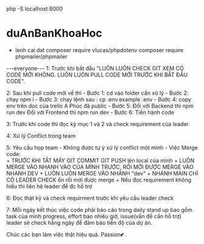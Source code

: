 php -S localhost:8000
# duAnBanKhoaHoc
- lenh cai dat
composer require vlucas/phpdotenv
composer require phpmailer/phpmailer


---everyone---
1: Trước khi bắt đầu "LUÔN LUÔN CHECK GIT XEM CÓ CODE MỚI KHÔNG. LUÔN LUÔN PULL CODE MỚI TRƯỚC KHI BẮT ĐẦU CODE".

2: Sau khi pull code mới về thì 
    - Bước 1: cd vào folder cần xử lý 
    - Bước 2: chạy npm i 
    - Bước 3: chạy lệnh sau : cp .env.example .env 
    - Bước 4: copy env trên doc của trello A Phúc đã public 
    - Bước 5: Đối với Backend thì npm run dev Đối với Frontend thì npm run dev 
    - Bước 6: Tiến hành code

3: Trước khi code thì đọc kỹ mục 1 và 2 và check requirement của leader

4: Xử lý Conflict trong team

5: Yêu cầu họp team
    - Không được tự ý xử lý conflict một mình
    - Việc Merge code:      
        + TRƯỚC KHI TẮT MÁY GIT COMMIT GIT PUSH lên local của mình
        + LUÔN MERGE VÀO NHANH VÀO CỦA MÌNH TRƯỚC, RỒI MỚI ĐƯỢC MERGE VÀO NHANH DEV
        + LUÔN LUÔN MERGE VÀO NHÁNH "dev"
        + NHÁNH MAIN CHỈ CÓ LEADER CHECK ổn rồi mới được merge
        + Nếu đọc requirement không hiểu thì liên hệ leader để đc hỗ trợ

6: Đọc thật kỹ và check requirment trước khi yêu cầu leader check

7: Mỗi ngày kết thúc việc code phải báo cáo trong daily stand up bao gồm task của mình progress, effort bao nhiêu giờ, issue(vấn đề cần hỗ trợ) leader sẽ check hằng ngày để đảm bảo tiến độ của dự án.

Chúc các bạn làm việc thật hiệu quả. Passion💕 .